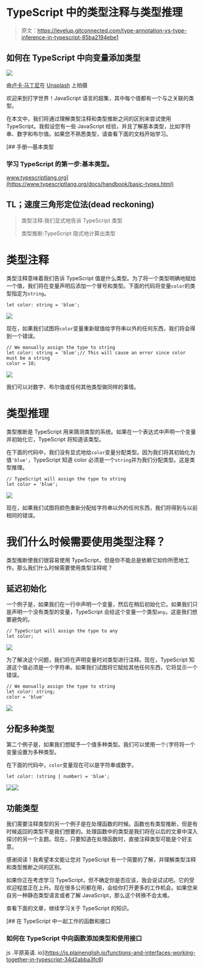 # TypeScript 中的类型注释与类型推理

> 原文：<https://levelup.gitconnected.com/type-annotation-vs-type-inference-in-typescript-85ba2194ebe1>

## 如何在 TypeScript 中向变量添加类型

![](img/8c074babe433ce02cec5b25770541ae0.png)

由[卢卡·马丁尼](https://unsplash.com/@lucamartini?utm_source=medium&utm_medium=referral)在 [Unsplash](https://unsplash.com?utm_source=medium&utm_medium=referral) 上拍摄

欢迎来到打字世界！JavaScript 语言的超集，其中每个值都有一个与之关联的类型。

在本文中，我们将通过理解类型注释和类型推断之间的区别来尝试使用 TypeScript。我假设您有一些 JavaScript 经验，并且了解基本类型，比如字符串、数字和布尔值。如果您不熟悉类型，请查看下面的文档开始学习。

 [## 手册—基本类型

### 学习 TypeScript 的第一步:基本类型。

www.typescriptlang.org](https://www.typescriptlang.org/docs/handbook/basic-types.html) 

## TL；速度三角形定位法(dead reckoning)

> 类型注释:我们显式地告诉 TypeScript 类型
> 
> 类型推断:TypeScript 隐式地计算出类型

# 类型注释

类型注释意味着我们告诉 TypeScript 值是什么类型。为了将一个类型明确地赋给一个值，我们将在变量声明后添加一个冒号和类型。下面的代码将变量`color`的类型指定为`string`。

```
let color: string = 'blue';
```

![](img/0ff22c53ace3defb80294a23978fcad6.png)

现在，如果我们试图将`color`变量重新赋值给字符串以外的任何东西，我们将会得到一个错误。

```
// We manually assign the type to string
let color: string = 'blue';// This will cause an error since color must be a string
color = 10;
```

![](img/149203e13f8ab191b3e0a5d1256543c5.png)

我们可以对数字、布尔值或任何其他类型做同样的事情。

# 类型推理

类型推断是 TypeScript 用来猜测类型的系统。如果在一个表达式中声明一个变量并初始化它，TypeScript 将知道该类型。

在下面的代码中，我们没有显式地给`color`变量分配类型。因为我们将其初始化为值`'blue'`，TypeScript 知道 color 必须是一个`string`并为我们分配类型。这是类型推理。

```
// TypeScript will assign the type to string
let color = 'blue';
```

![](img/8cdf6e49aa552a89af22fbae5e581ca3.png)

现在，如果我们试图将颜色重新分配给字符串以外的任何东西，我们将得到与以前相同的错误。

# 我们什么时候需要使用类型注释？

类型推断使我们很容易使用 TypeScript，但是你不能总是依赖它如你所愿地工作。那么我们什么时候需要使用类型注释呢？

## 延迟初始化

一个例子是，如果我们在一行中声明一个变量，然后在稍后初始化它。如果我们只是声明一个没有类型的变量，TypeScript 会给这个变量一个类型`any`。这是我们想要避免的。

```
// TypeScript will assign the type to any
let color;
```

![](img/baa0b40e6149ebc46ba43e3c1e7d69b2.png)

为了解决这个问题，我们将在声明变量时对类型进行注释。现在，TypeScript 知道这个值必须是一个字符串。如果我们试图将它赋给其他任何东西，它将显示一个错误。

```
// We manually assign the type to string
let color: string;
color = 'blue'
```

![](img/268d28b210e853ae28d19e35068ba827.png)

## 分配多种类型

第二个例子是，如果我们想赋予一个值多种类型。我们可以使用一个`|`字符将一个变量设置为多种类型。

在下面的代码中，`color`变量现在可以是字符串或数字。

```
let color: (string | number) = 'blue';
```

![](img/27529d3c9b4032c0bf412ff78aee78d9.png)![](img/d78bfade160f39b9dfee91a340e99e4e.png)

## 功能类型

我们需要注释类型的另一个例子是在处理函数的时候。函数也有类型推断，但是有时候返回的类型不是我们想要的。处理函数中的类型是我们将在以后的文章中深入探讨的另一个主题。现在，只要知道在处理函数时，直接注释类型可能是个好主意。

感谢阅读！我希望本文能让您对 TypeScript 有一个简要的了解，并理解类型注释和类型推断之间的区别。

如果你正在考虑学习 TypeScript，但不确定你是否应该，我会说试试吧。它的受欢迎程度正在上升。现在很多公司都在用，会给你打开更多的工作机会。如果您来自另一种静态类型语言或者了解 JavaScript，那么这个转换不会太难。

查看下面的文章，继续学习关于 TypeScript 的知识。

[](https://js.plainenglish.io/functions-and-interfaces-working-together-in-typescript-34d2abba3fc6) [## 在 TypeScript 中一起工作的函数和接口

### 如何在 TypeScript 中向函数添加类型和使用接口

js .平原英语. io](https://js.plainenglish.io/functions-and-interfaces-working-together-in-typescript-34d2abba3fc6)
